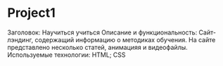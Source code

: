 # Project1
Заголовок: Научиться учиться
Описание и функциональность: Сайт-лэндинг, содержащий информацию о методиках обучения. На сайте представлено несколько статей, анимацияя и видеофайлы.
Используемые технологии: HTML; CSS
